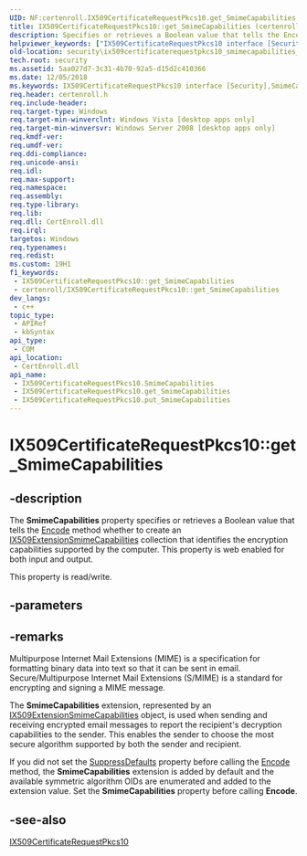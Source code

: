 ```yaml
---
UID: NF:certenroll.IX509CertificateRequestPkcs10.get_SmimeCapabilities
title: IX509CertificateRequestPkcs10::get_SmimeCapabilities (certenroll.h)
description: Specifies or retrieves a Boolean value that tells the Encode method whether to create an IX509ExtensionSmimeCapabilities collection that identifies the encryption capabilities supported by the computer.
helpviewer_keywords: ["IX509CertificateRequestPkcs10 interface [Security]","SmimeCapabilities property","IX509CertificateRequestPkcs10.SmimeCapabilities","IX509CertificateRequestPkcs10.get_SmimeCapabilities","IX509CertificateRequestPkcs10::SmimeCapabilities","IX509CertificateRequestPkcs10::get_SmimeCapabilities","IX509CertificateRequestPkcs10::put_SmimeCapabilities","SmimeCapabilities property [Security]","SmimeCapabilities property [Security]","IX509CertificateRequestPkcs10 interface","certenroll/IX509CertificateRequestPkcs10::SmimeCapabilities","certenroll/IX509CertificateRequestPkcs10::get_SmimeCapabilities","certenroll/IX509CertificateRequestPkcs10::put_SmimeCapabilities","get_SmimeCapabilities","security.ix509certificaterequestpkcs10_smimecapabilities_property"]
old-location: security\ix509certificaterequestpkcs10_smimecapabilities_property.htm
tech.root: security
ms.assetid: 5aa027d7-3c31-4b70-92a5-d15d2c410366
ms.date: 12/05/2018
ms.keywords: IX509CertificateRequestPkcs10 interface [Security],SmimeCapabilities property, IX509CertificateRequestPkcs10.SmimeCapabilities, IX509CertificateRequestPkcs10.get_SmimeCapabilities, IX509CertificateRequestPkcs10::SmimeCapabilities, IX509CertificateRequestPkcs10::get_SmimeCapabilities, IX509CertificateRequestPkcs10::put_SmimeCapabilities, SmimeCapabilities property [Security], SmimeCapabilities property [Security],IX509CertificateRequestPkcs10 interface, certenroll/IX509CertificateRequestPkcs10::SmimeCapabilities, certenroll/IX509CertificateRequestPkcs10::get_SmimeCapabilities, certenroll/IX509CertificateRequestPkcs10::put_SmimeCapabilities, get_SmimeCapabilities, security.ix509certificaterequestpkcs10_smimecapabilities_property
req.header: certenroll.h
req.include-header: 
req.target-type: Windows
req.target-min-winverclnt: Windows Vista [desktop apps only]
req.target-min-winversvr: Windows Server 2008 [desktop apps only]
req.kmdf-ver: 
req.umdf-ver: 
req.ddi-compliance: 
req.unicode-ansi: 
req.idl: 
req.max-support: 
req.namespace: 
req.assembly: 
req.type-library: 
req.lib: 
req.dll: CertEnroll.dll
req.irql: 
targetos: Windows
req.typenames: 
req.redist: 
ms.custom: 19H1
f1_keywords:
 - IX509CertificateRequestPkcs10::get_SmimeCapabilities
 - certenroll/IX509CertificateRequestPkcs10::get_SmimeCapabilities
dev_langs:
 - c++
topic_type:
 - APIRef
 - kbSyntax
api_type:
 - COM
api_location:
 - CertEnroll.dll
api_name:
 - IX509CertificateRequestPkcs10.SmimeCapabilities
 - IX509CertificateRequestPkcs10.get_SmimeCapabilities
 - IX509CertificateRequestPkcs10.put_SmimeCapabilities
---
```


# IX509CertificateRequestPkcs10::get_SmimeCapabilities


## -description

The <b>SmimeCapabilities</b> property specifies or retrieves a Boolean value that tells the <a href="https://docs.microsoft.com/windows/desktop/api/certenroll/nf-certenroll-ix509certificaterequest-encode">Encode</a> method whether to create an <a href="https://docs.microsoft.com/windows/desktop/api/certenroll/nn-certenroll-ix509extensionsmimecapabilities">IX509ExtensionSmimeCapabilities</a> collection that  identifies the encryption capabilities supported by the computer. This property is web enabled for both input and output.

This property is read/write.

## -parameters

## -remarks

Multipurpose Internet Mail Extensions (MIME) is a specification for formatting binary data into text so that it can be sent in email. Secure/Multipurpose Internet Mail Extensions (S/MIME) is a standard for encrypting and signing a MIME message.

The  <b>SmimeCapabilities</b> extension, represented by an <a href="https://docs.microsoft.com/windows/desktop/api/certenroll/nn-certenroll-ix509extensionsmimecapabilities">IX509ExtensionSmimeCapabilities</a> object, is used when sending and receiving encrypted email messages to report the recipient's decryption capabilities to the sender. This enables the sender to choose the most secure algorithm supported by both the sender and recipient.

If you did not set the <a href="https://docs.microsoft.com/windows/desktop/api/certenroll/nf-certenroll-ix509certificaterequest-get_suppressdefaults">SuppressDefaults</a> property before calling the <a href="https://docs.microsoft.com/windows/desktop/api/certenroll/nf-certenroll-ix509certificaterequest-encode">Encode</a> method, the <b>SmimeCapabilities</b> extension is added by default and the available symmetric algorithm OIDs are enumerated and added to the extension value. Set the <b>SmimeCapabilities</b> property before calling <b>Encode</b>.

## -see-also

<a href="https://docs.microsoft.com/windows/desktop/api/certenroll/nn-certenroll-ix509certificaterequestpkcs10">IX509CertificateRequestPkcs10</a>

